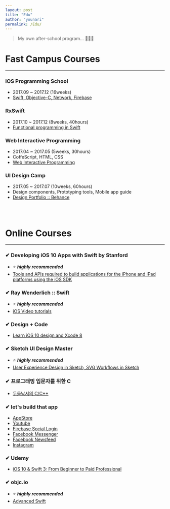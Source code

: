 ```yaml
---
layout: post
title: "Edu"
author: "younari"
permalink: /Edu/
---
```


> My own after-school program... 👩🏻‍🎓

# Fast Campus Courses

<hr>

### **iOS Programming School**
- 2017.09 ~ 2017.12 (16weeks)
- [Swift, Objective-C, Network, Firebase](http://school.fastcampus.co.kr/dev_ids)

### **RxSwift**
- 2017.10 ~ 2017.12 (8weeks, 40hours)
- [Functional programming in Swift](http://www.fastcampus.co.kr/dev_camp_rxswift/)

### **Web Interactive Programming**
- 2017.04 ~ 2017.05 (5weeks, 30hours)
- CoffeScript, HTML, CSS 
- [Web Interactive Programming](http://www.fastcampus.co.kr/dgn_camp_webinteractive/)

### **UI Design Camp**
- 2017.05 ~ 2017.07 (10weeks, 60hours)
- Design components, Prototyping tools, Mobile app guide
- [Design Portfolio :: Behance](https://www.behance.net/gallery/54607233/Organize-your-subscriptions-with-Cash-bot)

<br>
<br>

# Online Courses

<hr>

### ✔︎ **Developing iOS 10 Apps with Swift by Stanford**
- ⭐️ ***highly recommended***
- [Tools and APIs required to build applications for the iPhone and iPad platforms using the iOS SDK](https://itunes.apple.com/us/course/developing-ios-10-apps-with-swift/id1198467120)

### ✔︎ **Ray Wenderlich :: Swift**
- ⭐️ ***highly recommended***
- [iOS Video tutorials](https://www.raywenderlich.com/category/ios)

### ✔︎ **Design + Code**
- [Learn iOS 10 design and Xcode 8](https://designcode.io/)

### ✔︎ **Sketch UI Design Master**
- ⭐️ ***highly recommended***
- [User Experience Design in Sketch, SVG Workflows in Sketch](http://courses.sketchmaster.com/)

### ✔︎ **프로그래밍 입문자를 위한 C**
- [두들낙서의 C/C++](https://www.inflearn.com/course/c%EC%96%B8%EC%96%B4-%EB%91%90%EB%93%A4%EB%82%99%EC%84%9C/)

### ✔︎ **let's build that app**
- [AppStore](https://www.letsbuildthatapp.com/course/AppStore)
- [Youtube](https://www.letsbuildthatapp.com/course/YouTube)
- [Firebase Social Login](https://www.letsbuildthatapp.com/course/Firebase-Social-Login)
- [Facebook Messenger](https://www.letsbuildthatapp.com/course/Facebook-Chat-Messenger)
- [Facebook Newsfeed](https://www.letsbuildthatapp.com/course/Facebook-News-Feed)
- [Instagram](https://www.letsbuildthatapp.com/course/Instagram-Firebase)

### ✔︎ **Udemy**
- [iOS 10 & Swift 3: From Beginner to Paid Professional](https://www.udemy.com/devslopes-ios10/)

### ✔︎ **objc.io**
- ⭐️ ***highly recommended***
- [Advanced Swift](https://www.objc.io/books/)

